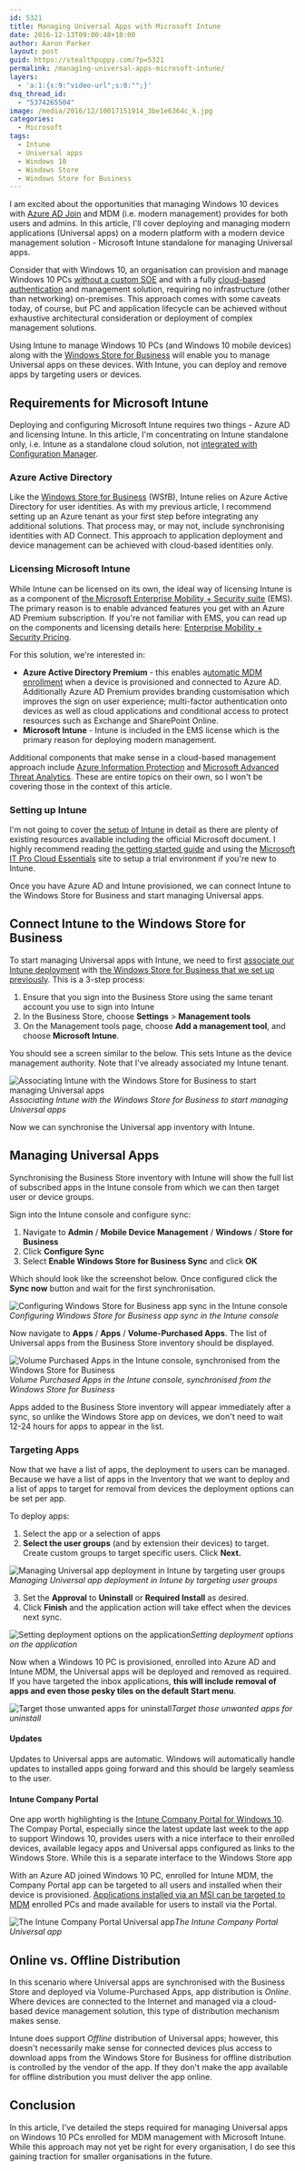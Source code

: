 ```yaml
---
id: 5321
title: Managing Universal Apps with Microsoft Intune
date: 2016-12-13T09:00:48+10:00
author: Aaron Parker
layout: post
guid: https://stealthpuppy.com/?p=5321
permalink: /managing-universal-apps-microsoft-intune/
layers:
  - 'a:1:{s:9:"video-url";s:0:"";}'
dsq_thread_id:
  - "5374265504"
image: /media/2016/12/10017151914_3be1e6364c_k.jpg
categories:
  - Microsoft
tags:
  - Intune
  - Universal apps
  - Windows 10
  - Windows Store
  - Windows Store for Business
---
```

I am excited about the opportunities that managing Windows 10 devices with [Azure AD Join](https://blogs.technet.microsoft.com/enterprisemobility/2015/05/28/azure-ad-join-on-windows-10-devices/) and MDM (i.e. modern management) provides for both users and admins. In this article, I'll cover deploying and managing modern applications (Universal apps) on a modern platform with a modern device management solution - Microsoft Intune standalone for managing Universal apps.

Consider that with Windows 10, an organisation can provision and manage Windows 10 PCs [without a custom SOE](https://technet.microsoft.com/en-us/itpro/windows/deploy/provisioning-packages) and with a fully [cloud-based authentication](https://docs.microsoft.com/en-us/azure/active-directory/active-directory-whatis) and management solution, requiring no infrastructure (other than networking) on-premises. This approach comes with some caveats today, of course, but PC and application lifecycle can be achieved without exhaustive architectural consideration or deployment of complex management solutions.

Using Intune to manage Windows 10 PCs (and Windows 10 mobile devices) along with the [Windows Store for Business]({{site.baseurl}}/setup-windows-store-for-business/) will enable you to manage Universal apps on these devices. With Intune, you can deploy and remove apps by targeting users or devices.

## Requirements for Microsoft Intune

Deploying and configuring Microsoft Intune requires two things - Azure AD and licensing Intune. In this article, I'm concentrating on Intune standalone only, i.e. Intune as a standalone cloud solution, not [integrated with Configuration Manager](https://technet.microsoft.com/en-us/library/jj884158.aspx).

### Azure Active Directory

Like the [Windows Store for Business]({{site.baseurl}}/setup-windows-store-for-business/) (WSfB), Intune relies on Azure Active Directory for user identities. As with my previous article, I recommend setting up an Azure tenant as your first step before integrating any additional solutions. That process may, or may not, include synchronising identities with AD Connect. This approach to application deployment and device management can be achieved with cloud-based identities only.

### Licensing Microsoft Intune

While Intune can be licensed on its own, the ideal way of licensing Intune is as a component of [the Microsoft Enterprise Mobility + Security suite](https://www.microsoft.com/en-au/cloud-platform/enterprise-mobility-security) (EMS). The primary reason is to enable advanced features you get with an Azure AD Premium subscription. If you're not familiar with EMS, you can read up on the components and licensing details here: [Enterprise Mobility + Security Pricing](https://www.microsoft.com/en-au/cloud-platform/enterprise-mobility-security-pricing).

For this solution, we're interested in:

  * **Azure Active Directory Premium** - this enables a[utomatic MDM enrollment](https://blogs.technet.microsoft.com/enterprisemobility/2015/08/14/windows-10-azure-ad-and-microsoft-intune-automatic-mdm-enrollment-powered-by-the-cloud/) when a device is provisioned and connected to Azure AD. Additionally Azure AD Premium provides branding customisation which improves the sign on user experience; multi-factor authentication onto devices as well as cloud applications and conditional access to protect resources such as Exchange and SharePoint Online.
  * **Microsoft Intune** - Intune is included in the EMS license which is the primary reason for deploying modern management.

Additional components that make sense in a cloud-based management approach include [Azure Information Protection](https://www.microsoft.com/en-au/cloud-platform/azure-information-protection) and [Microsoft Advanced Threat Analytics](https://www.microsoft.com/en-au/cloud-platform/advanced-threat-analytics). These are entire topics on their own, so I won't be covering those in the context of this article.

### Setting up Intune

I'm not going to cover [the setup of Intune](https://docs.microsoft.com/en-us/intune/get-started/start-with-a-paid-subscription-to-microsoft-intune-step-1) in detail as there are plenty of existing resources available including the official Microsoft document. I highly recommend reading [the getting started guide](https://docs.microsoft.com/en-us/intune/get-started/start-with-a-paid-subscription-to-microsoft-intune) and using the [Microsoft IT Pro Cloud Essentials](https://www.microsoft.com/itprocloudessentials/) site to setup a trial environment if you're new to Intune.

Once you have Azure AD and Intune provisioned, we can connect Intune to the Windows Store for Business and start managing Universal apps.

## Connect Intune to the Windows Store for Business

To start managing Universal apps with Intune, we need to first [associate our Intune deployment](https://docs.microsoft.com/en-us/intune/deploy-use/manage-apps-you-purchased-from-the-windows-store-for-business-with-microsoft-intune) with [the Windows Store for Business that we set up previously]({{site.baseurl}}/setup-windows-store-for-business/). This is a 3-step process:

<ol class="lf-text-block lf-block" data-lf-anchor-id="e9d33c57cef1fea91ccd03e76b2b6373:0">
  <li>
    Ensure that you sign into the Business Store using the same tenant account you use to sign into Intune
  </li>
  <li>
    In the Business Store, choose <strong>Settings</strong> > <strong>Management tools</strong>
  </li>
  <li>
    On the Management tools page, choose <strong>Add a management tool</strong>, and choose <strong>Microsoft Intune</strong>.
  </li>
</ol>

You should see a screen similar to the below. This sets Intune as the device management authority. Note that I've already associated my Intune tenant.

![Associating Intune with the Windows Store for Business to start managing Universal apps]({{site.baseurl}}/media/2016/12/AssociateIntuneWSfB.png)*Associating Intune with the Windows Store for Business to start managing Universal apps*

Now we can synchronise the Universal app inventory with Intune.

## Managing Universal Apps

Synchronising the Business Store inventory with Intune will show the full list of subscribed apps in the Intune console from which we can then target user or device groups.

Sign into the Intune console and configure sync:

  1. Navigate to **Admin** / **Mobile Device Management** / **Windows** / **Store for Business**
  2. Click **Configure Sync**
  3. Select **Enable Windows Store for Business Sync** and click **OK**

Which should look like the screenshot below. Once configured click the **Sync now** button and wait for the first synchronisation.

![Configuring Windows Store for Business app sync in the Intune console]({{site.baseurl}}/media/2016/12/IntuneStoreSync1.png)*Configuring Windows Store for Business app sync in the Intune console*

Now navigate to **Apps** / **Apps** / **Volume-Purchased Apps**. The list of Universal apps from the Business Store inventory should be displayed.

![Volume Purchased Apps in the Intune console, synchronised from the Windows Store for Business]({{site.baseurl}}/media/2016/12/Volume-Purchased-Apps.png)*Volume Purchased Apps in the Intune console, synchronised from the Windows Store for Business*

Apps added to the Business Store inventory will appear immediately after a sync, so unlike the Windows Store app on devices, we don't need to wait 12-24 hours for apps to appear in the list.

### Targeting Apps

Now that we have a list of apps, the deployment to users can be managed. Because we have a list of apps in the Inventory that we want to deploy and a list of apps to target for removal from devices the deployment options can be set per app.

To deploy apps:

  1. Select the app or a selection of apps
  2. **Select the user groups** (and by extension their devices) to target. Create custom groups to target specific users. Click **Next.**

![Managing Universal app deployment in Intune by targeting user groups]({{site.baseurl}}/media/2016/12/Deploy-Apps-Users.png)*Managing Universal app deployment in Intune by targeting user groups*

<ol start="3">
  <li>
    Set the <strong>Approval</strong> to <strong>Uninstall</strong> or <strong>Required Install</strong> as desired.
  </li>
  <li>
    Click <strong>Finish</strong> and the application action will take effect when the devices next sync.
  </li>
</ol>

![Setting deployment options on the application]({{site.baseurl}}/media/2016/12/Deploy-Apps-Uninstall.png)*Setting deployment options on the application*

Now when a Windows 10 PC is provisioned, enrolled into Azure AD and Intune MDM, the Universal apps will be deployed and removed as required. If you have targeted the inbox applications, **this will include removal of apps and even those pesky tiles on the default Start menu**.

![Target those unwanted apps for uninstall]({{site.baseurl}}/media/2016/12/Windows10-Initial-Logon.png)*Target those unwanted apps for uninstall*

#### Updates

Updates to Universal apps are automatic. Windows will automatically handle updates to installed apps going forward and this should be largely seamless to the user.

#### Intune Company Portal

One app worth highlighting is the [Intune Company Portal for Windows 10](https://www.microsoft.com/en-au/store/p/company-portal/9wzdncrfj3pz). The Compay Portal, especially since the latest update last week to the app to support Windows 10, provides users with a nice interface to their enrolled devices, available legacy apps and Universal apps configured as links to the Windows Store. While this is a separate interface to the Windows Store app

With an Azure AD joined Windows 10 PC, enrolled for Intune MDM, the Company Portal app can be targeted to all users and installed when their device is provisioned. [Applications installed via an MSI can be targeted to MDM](https://docs.microsoft.com/en-us/intune/deploy-use/add-apps-for-mobile-devices-in-microsoft-intune) enrolled PCs and made available for users to install via the Portal.

![The Intune Company Portal Universal app]({{site.baseurl}}/media/2016/12/Intune-Company-Portal2.png)*The Intune Company Portal Universal app*

## Online vs. Offline Distribution

In this scenario where Universal apps are synchronised with the Business Store and deployed via Volume-Purchased Apps, app distribution is _Online_. Where devices are connected to the Internet and managed via a cloud-based device management solution, this type of distribution mechanism makes sense.

Intune does support _Offline_ distribution of Universal apps; however, this doesn't necessarily make sense for connected devices plus access to download apps from the Windows Store for Business for offline distribution is controlled by the vendor of the app. If they don't make the app available for offline distribution you must deliver the app online.

## Conclusion

In this article, I've detailed the steps required for managing Universal apps on Windows 10 PCs enrolled for MDM management with Microsoft Intune. While this approach may not yet be right for every organisation, I do see this gaining traction for smaller organisations in the future.